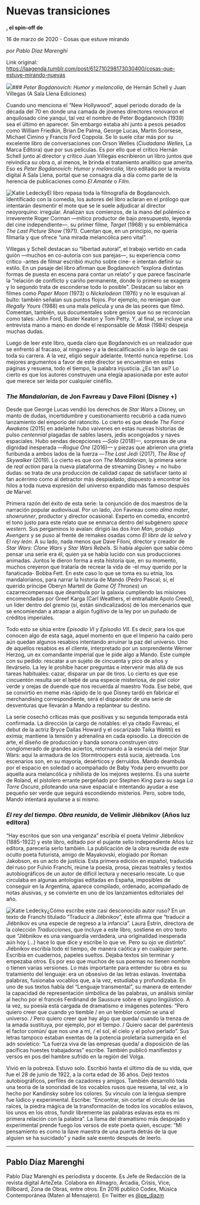 # Nuevas transiciones

**, el spin-off de**

16 de marzo de 2020 - Cosas que estuve mirando

_por Pablo Díaz Marenghi_

Link original: https://laagenda.tumblr.com/post/612710298173030400/cosas-que-estuve-mirando-nuevas

![](https://64.media.tumblr.com/2062875559b5b9469aa2507a5b9070f6/4c4395cafaea5861-34/s500x750/8fc25404e54f2dd5f232f0e492584ab5deb242fc.jpg)### *Peter Bogdanovich: Humor y melancolía*, de Hernán Schell y Juan Villegas (A Sala Llena Ediciones)

Cuando uno menciona el “New Hollywood”, aquel periodo dorado de la década del 70 en donde una camada de jóvenes directores renovaron el anquilosado cine yanqui, tal vez el nombre de Peter Bogdanovich (1939) sea el último en aparecer. Sin embargo estaba ahí junto a pesos pesados como William Friedkin, Brian De Palma, George Lucas, Martin Scorsese, Michael Cimino y Francis Ford Coppola. Se lo suele citar más por su excelente libro de conversaciones con Orson Welles (*Ciudadano Welles*, La Marca Editora) que por sus películas. Es por ello que el crítico Hernán Schell junto al director y crítico Juan Villegas escribieron un libro juntos que reivindica su obra o, al menos, le brinda el tratamiento analítico que amerita. Eso es *Peter Bogdanovich: Humor y melancolía*, libro editado por la revista digital A Sala Llena, portal que se consagra día a día como parte de la herencia de publicaciones como *El Amante* o *Film*.

![Katie Ledecky](https://64.media.tumblr.com/84c81ab772823f8b0b997190785c00ea/4c4395cafaea5861-c9/s400x600/2a61966df548012606526cad21317fc614e9f383.jpg)El libro repasa toda la filmografía de Bogdanovich. Identificado con la comedia, los autores del libro aclaran en el prólogo que intentarán desmentir el mote que se le suele adjudicar al director neoyorquino: irregular. Analizan sus comienzos, de la mano del polémico e irreverente Roger Corman —mítico productor de bajo presupuesto, leyenda del cine independiente—, su primer filme, *Target* (1968) y su emblemática *The Last Picture Show* (1971). Cuentan que, en un principio, no quería filmarla y que ofrece “una mirada melancólica pero vital”.

Villegas y Schell destacan su “libertad autoral”, el trabajo vertido en cada guión —muchos en co-autoría con sus parejas—, su experiencia como crítico -antes de filmar escribió mucho sobre cine- e intentan definir su estilo. En un pasaje del libro afirman que Bogdanovich “explora distintas formas de puesta en escena para contar un relato" y que parece fascinarle la “relación de conflicto y cariño permanente, donde lo primero se exagera y lo segundo trata de esconderse todo lo posible". Destacan su labor en filmes como *Paper Moon* (1973) o *Nickelodeon* (1976) y no le esquivan al bulto: también señalan sus puntos flojos. Por ejemplo, no reniegan que *Illegally Yours* (1988) es una mala película y una de las peores que filmó. Comentan, también, sus documentales sobre genios que no se reconocían como tales: John Ford, Buster Keaton y Tom Petty. Y, al final, se incluye una entrevista mano a mano en donde el responsable de *Mask* (1984) despeja muchas dudas.

Luego de leer este libro, queda claro que Bogdanovich es un realizador que se enfrentó al fracaso, al ninguneo y a la descalificación a lo largo de casi toda su carrera. A la vez, eligió seguir adelante. Intentó nunca repetirse. Los mejores argumentos a favor de este director se encuentran en estas páginas y resuena, todo el tiempo, la palabra injusticia. ¿Es tan así? Lo cierto es que los autores construyen una elegía apasionada por este autor que merece ser leída por cualquier cinéfilo. 

### *The Mandalorian*, de Jon Favreau y Dave Filoni (Disney +)

Desde que George Lucas vendió los derechos de *Star Wars* a Disney, un manto de dudas, incertidumbre y cuestionamiento recubrió a cada nuevo lanzamiento del emporio del ratoncito. Lo cierto es que desde *The Force Awakens* (2015) en adelante hubo vaivenes en estas nuevas historias de pulso *centennial* plagadas de sables lasers, jedis acongojados y naves espaciales. Hubo sendas decepciones —*Solo* (2018)—, sorpresas de una dignidad inesperada —*Rogue One* (2016)— y piezas que abrieron una grieta furibunda a ambos lados de la fuerza —*The Last Jedi* (2017), *The Rise of Skywalker* (2019). Lo cierto es que con *The Mandalorian*, la primera serie de *real action* para la nueva plataforma de streaming Disney + no hubo dudas: se trata de una producción de calidad capaz de satisfacer tanto al fan acérrimo como al detractor más despiadado, dispuesto a encontrar los hilos a toda nueva expresión del universo expandido más famoso después de Marvel.

Primera razón del éxito de esta serie: la conjunción de dos maestros de la narración popular audiovisual. Por un lado, Jon Favreau como *alma mater*, *showrunner*, productor y director ocasional. Experto en comedia, encontró el tono justo para este relato que se enmarca dentro del subgénero *space western*. Sus pergaminos lo avalan: dirigió las dos *Iron Man*, produjo *Avengers* y se puso al frente de remakes osadas como *El libro de la selva* y *El rey león*. A su lado, nada menos que Dave Filoni, director y creador de *Star Wars: Clone Wars* y *Star Wars Rebels*. Si había alguien que sabía cómo pensar una serie era él, quien ya se había lucido con sus producciones animadas. Juntos le dieron forma a esta historia que, en su momento, muchos creyeron que trataría de recrear la vida de -el muy querido por la fanaticada- Bobba Fett. En este caso lo que se toma es su etnia, los mandalorianos, para narrar la historia de Mando (Pedro Pascal; sí, el querido príncipe Oberyn Martell de *Game Of Thrones*) un cazarrecompensas que deambula por la galaxia cumpliendo las misiones encomendadas por Greef Karga (Carl Weathers, el entrañable Apolo Creed), un líder dentro del gremio (sí, están sindicalizados) de los mercenarios que se encomiendan a atrapar a algún fugitivo de la ley por un puñado de créditos imperiales. 

Todo esto se sitúa entre *Episodio VI* y *Episodio VII*. Es decir, para los que conocen algo de esta saga, aquel momento en que el Imperio ha caído pero aún quedan algunos resabios intentando arruinar la paz del universo. Uno de aquellos resabios es el cliente, interpretado por un sorprendente Werner Herzog, un ex comandante imperial que le pide algo a Mando. Este cumple con su pedido: rescatar a un sujeto de cincuenta y pico de años y llevárselo. La ley le prohíbe hacer preguntas e intervenir más allá de sus tareas habituales: cazar, disparar un par de tiros. Lo cierto es que ese cincuentón resulta ser el bebé de una especie misteriosa, de piel color verde y orejas de duende que nos recuerda al maestro Yoda. Ese bebé, que se convirtió en meme más rápido de lo que Disney tardó en fabricar el merchandising correspondiente, será el disparador de una serie de desventuras que llevarán a Mando a replantear su destino.

La serie cosechó críticas más que positivas y su segunda temporada está confirmada. La dirección (a cargo de notables: el ya citado Favreau, el debut de la actriz Bryce Dallas Howard y el oscarizado Taika Waititi) es eximia; mantiene la tensión y adrenalina en cada episodio. La dirección de arte, el diseño de producción y banda sonora construyen otro conglomerado de grandes aciertos, retornando a la esencia del mejor Star Wars: aquí la armadura de los Stormtroopers está sucia, ajetreada. Los escenarios son, en su mayoría, desérticos y derruidos. Mando deambula por el espacio en soledad o acompañado de Baby Yoda pero envuelto por aquella aura melancólica y nihilista de los mejores westerns. Es una suerte de Roland, el pistolero errante pergeñado por Stephen King para su saga *La Torre Oscura*, piloteando una nave espacial e intentando ayudar a ese pequeño ser verde que seguirá escondiendo misterios. Pero, sobre todo, Mando intentará ayudarse a sí mismo. 

### *El rey del tiempo. Obra reunida*, de Velimir Jlébnikov (Años luz editora)

“Hay escritos que son una venganza” escribía el poeta Velimir Jlébnikov (1885-1922) y este libro, editado por el pujante sello independiente Años luz editora, parecería serlo también. La publicación de la obra reunida de este oculto poeta futurista, amigo de Mayakovski, elogiado por Roman Jakobson, es un acto de justicia. Esta primera edición en español, traducida del ruso por Fulvio Franchi, reúne la poesía, prosa, piezas teatrales y textos autobiográficos de un autor de difícil lectura y necesario rescate. Lo que circulaba en algunas antologías editadas en España, imposibles de conseguir en la Argentina, aparece compilado, ordenado, acompañado de notas alusivas, y se convierte en uno de los lanzamientos editoriales del año.

![Katie Ledecky](https://64.media.tumblr.com/748bf822ab9d4f1b23e95595840aaee4/4c4395cafaea5861-e3/s400x600/4c383e46fd2fe5ce44dd8e7bf1f8c858b07f5e97.jpg)¿Cómo escribe este casi desconocido autor ruso? En un texto de Franchi titulado “Traducir a Jlébnikov”, éste afirma que “traducir a Jlébnikov es una especie de regreso a la infancia”. Laura Estrin, directora de la colección *Traducciones*, que incluye a este libro, sostiene en otro texto que “Jlébnikov es una vanguardia verdadera, una originalidad inesperada aún hoy (…) hace lo que dice y escribe lo que ve. Pero su ojo ve distinto”. Jlébnikov escribía todo el tiempo, de manera caótica y en cualquier parte. Escribía en cuadernos, papeles sueltos. Dejaba textos sin terminar y empezaba otros. Es por eso que muchos de sus poemas no tienen nombre o tienen varias versiones. Lo más importante para entender su obra es su tratamiento del lenguaje: era un obsesivo de las letras eslavas. Inventaba palabras, fusionaba vocablos que, a la vez, estudiaba y profundizaba. En uno de sus textos habla del “Lenguaje transmental”, su manera de entender la capacidad de representación simbólica de las palabras, un análisis similar al hecho por el francés Ferdinand de Saussure sobre el signo lingüístico. A la vez, su poesía está cargada de dramatismo e imágenes potentes: “Pero quiero creer que cuando yo tiemble / en un temblor común se una el universo. / Pero quiero creer que hay algo que queda/ cuando la trenza de la amada sustituya, por ejemplo, por el tiempo. / Quiero sacar del paréntesis el factor común/ que nos une a mí, / el sol, el cielo y el polvo perlado”. Sus letras tampoco estaban exentas de la potencia proletaria sumergida en el adn sovíetico: “La fuerza viva de las empresas queda/ a disposición de las pacíficas huestes trabajadoras” escribe. También publicó manifiestos y versos en pos del hambre sufrido en la región del Volga. 

Vivió en la pobreza. Estuvo solo. Escribió hasta el último día de su vida, que fue el 28 de junio de 1922, a la corta edad de 36 años. Dejó textos autobiográficos, perfiles de cazadores y amigos. También desarrolló toda una teoría de la sonoridad de los vocablos rusos que resuena, tal vez, a lo hecho por Kandinsky sobre los colores. Su vínculo con la lengua siempre fue lúdico y experimental. Escribe: “Encontrar, sin cortar el círculo de las raíces, la piedra mágica de la transformación de todos los vocablos eslavos, los unos en los otros, fundir libremente las palabras eslavas esta es mi primera relación con la palabra”. La llama del dramatismo más despojado y experimental prende fuego los versos de este poeta quien, escupe: “Mi pensamiento es como la llave maestra de una puerta detrás de la que alguien se ha suicidado” y nadie sale exento después de leerlo.

  




---

 Pablo Díaz Marenghi
--------------------

 Pablo Díaz Marenghi es periodista y docente. Es Jefe de Redacción de la revista digital ArteZeta. Colabora en Almagro, Arcadia, Crisis, Vice, Billboard, Zona de Obras, entre otros. En 2016 publicó Codex, Música Contemporánea (Maten al Mensajero). En Twitter es [@pe\_diazm](https://twitter.com/pe_diazm)  

